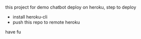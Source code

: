 this project for demo chatbot 
deploy on heroku, step to deploy
- install heroku-cli
- push this repo to remote heroku

have fu
